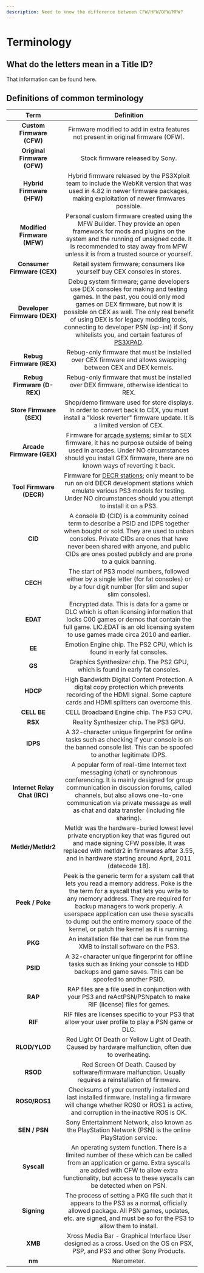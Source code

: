 ```yaml
---
description: Need to know the difference between CFW/HFW/OFW/MFW?
---
```


# Terminology

## **What do the letters mean in a Title ID?**

That information can be found here.

## Definitions of common terminology

| Term | Definition |
| :---: | :---: |
| **Custom Firmware \(CFW\)** | Firmware modified to add in extra features not present in original firmware \(OFW\). |
| **Original Firmware \(OFW\)** | Stock firmware released by Sony. |
| **Hybrid Firmware \(HFW\)** | Hybrid firmware released by the PS3Xploit team to include the WebKit version that was used in 4.82 in newer firmware packages, making exploitation of newer firmwares possible. |
| **Modified Firmware \(MFW\)** | Personal custom firmware created using the MFW Builder. They provide an open framework for mods and plugins on the system and the running of unsigned code. It is recommended to stay away from MFW unless it is from a trusted source or yourself. |
| **Consumer Firmware \(CEX\)** | Retail system firmware; consumers like yourself buy CEX consoles in stores. |
| **Developer Firmware \(DEX\)** | Debug system firmware; game developers use DEX consoles for making and testing games. In the past, you could only mod games on DEX firmware, but now it is possible on CEX as well. The only real benefit of using DEX is for legacy modding tools, connecting to developer PSN \(sp-int\) if Sony whitelists you, and certain features of [PS3XPAD](https://www.reddit.com/r/ps3homebrew/wiki/ps3xpad). |
| **Rebug Firmware \(REX\)** | Rebug-only firmware that must be installed over CEX firmware and allows swapping between CEX and DEX kernels. |
| **Rebug Firmware \(D-REX\)** | Rebug-only firmware that must be installed over DEX firmware, otherwise identical to REX. |
| **Store Firmware \(SEX\)** | Shop/demo firmware used for store displays. In order to convert back to CEX, you must install a "kiosk reverter" firmware update. It is a limited version of CEX. |
| **Arcade Firmware \(GEX\)** | Firmware for [arcade systems](http://www.psdevwiki.com/ps3/Template:Arcade_models); similar to SEX firmware, it has no purpose outside of being used in arcades. Under NO circumstances should you install GEX firmware, there are no known ways of reverting it back. |
| **Tool Firmware \(DECR\)** | Firmware for [DECR stations](http://www.gamesniped.com/wp-content/uploads/2013/01/Sony-Playstation-3-Reference-Tool-DECR-1000A-SY5.jpg); only meant to be run on old DECR development stations which emulate various PS3 models for testing. Under NO circumstances should you attempt to install it on a PS3. |
| **CID** | A console ID \(CID\) is a community coined term to describe a PSID and IDPS together when bought or sold. They are used to unban consoles. Private CIDs are ones that have never been shared with anyone, and public CIDs are ones posted publicly and are prone to a quick banning. |
| **CECH** | The start of PS3 model numbers, followed either by a single letter \(for fat consoles\) or by a four digit number \(for slim and super slim consoles\). |
| **EDAT** | Encrypted data. This is data for a game or DLC which is often licensing information that locks C00 games or demos that contain the full game. LIC.EDAT is an old licensing system to use games made circa 2010 and earlier. |
| **EE** | Emotion Engine chip. The PS2 CPU, which is found in early fat consoles. |
| **GS** | Graphics Synthesizer chip. The PS2 GPU, which is found in early fat consoles. |
| **HDCP** | High Bandwidth Digital Content Protection. A digital copy protection which prevents recording of the HDMI signal. Some capture cards and HDMI splitters can overcome this. |
| **CELL BE** | CELL Broadband Engine chip. The PS3 CPU. |
| **RSX** | Reality Synthesizer chip. The PS3 GPU. |
| **IDPS** | A 32-character unique fingerprint for online tasks such as checking if your console is on the banned console list. This can be spoofed to another legitimate IDPS. |
| **Internet Relay Chat \(IRC\)** | A popular form of real-time Internet text messaging \(chat\) or synchronous conferencing. It is mainly designed for group communication in discussion forums, called channels, but also allows one-to-one communication via private message as well as chat and data transfer \(including file sharing\). |
| **Metldr/Metldr2** | Metldr was the hardware-buried lowest level private encryption key that was figured out and made signing CFW possible. It was replaced with metldr2 in firmwares after 3.55, and in hardware starting around April, 2011 \(datecode 1B\). |
| **Peek / Poke** | Peek is the generic term for a system call that lets you read a memory address. Poke is the the term for a syscall that lets you write to any memory address. They are required for backup managers to work properly. A userspace application can use these syscalls to dump out the entire memory space of the kernel, or patch the kernel as it is running. |
| **PKG** | An installation file that can be run from the XMB to install software on the PS3. |
| **PSID** | A 32-character unique fingerprint for offline tasks such as linking your console to HDD backups and game saves. This can be spoofed to another PSID. |
| **RAP** | RAP files are a file used in conjunction with your PS3 and reActPSN/PSNpatch to make RIF \(license\) files for games. |
| **RIF** | RIF files are licenses specific to your PS3 that allow your user profile to play a PSN game or DLC. |
| **RLOD/YLOD** | Red Light Of Death or Yellow Light of Death. Caused by hardware malfunction, often due to overheating. |
| **RSOD** | Red Screen Of Death. Caused by software/firmware malfunction. Usually requires a reinstallation of firmware. |
| **ROS0/ROS1** | Checksums of your currently installed and last installed firmware. Installing a firmware will change whether ROS0 or ROS1 is active, and corruption in the inactive ROS is OK. |
| **SEN / PSN** | Sony Entertainment Network, also known as the PlayStation Network \(PSN\) is the online PlayStation service. |
| **Syscall** | An operating system function. There is a limited number of these which can be called from an application or game. Extra syscalls are added with CFW to allow extra functionality, but access to these syscalls can be detected when on PSN. |
| **Signing** | The process of setting a PKG file such that it appears to the PS3 as a normal, officially allowed package. All PSN games, updates, etc. are signed, and must be so for the PS3 to allow them to install. |
| **XMB** | Xross Media Bar - Graphical Interface User designed as a cross. Used on the OS on PSX, PSP, and PS3 and other Sony Products. |
| **nm** | Nanometer. |

